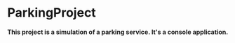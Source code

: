 # ParkingProject
__This project is a simulation of a parking service. It's a console application.__
